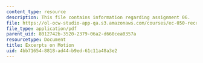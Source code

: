 ```yaml
---
content_type: resource
description: This file contains information regarding assignment 06.
file: https://ol-ocw-studio-app-qa.s3.amazonaws.com/courses/ec-050-recreate-experiments-from-history-inform-the-future-from-the-past-galileo-january-iap-2010/4bb716548818ad44b9ed61c11a48a3e2_MITEC_050IAP10_assn06.pdf
file_type: application/pdf
parent_uid: 8012742b-3520-2379-06a2-d660cea0357a
resourcetype: Document
title: Excerpts on Motion
uid: 4bb71654-8818-ad44-b9ed-61c11a48a3e2
---
```

